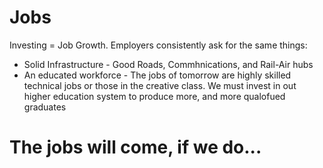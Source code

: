 # Jobs

Investing = Job Growth. Employers consistently ask for the same things:
* Solid Infrastructure - Good Roads, Commhnications, and Rail-Air hubs
* An educated workforce - The jobs of tomorrow are highly skilled technical jobs or those in the creative class. We must invest in out higher education system to produce more, and more qualofued graduates

# The jobs will come, if we do...

